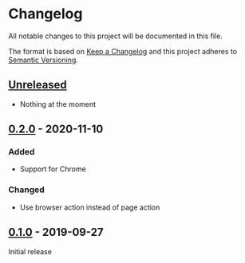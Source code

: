 # Changelog

All notable changes to this project will be documented in this file.

The format is based on [Keep a Changelog] and this project adheres to [Semantic Versioning].

## [Unreleased]

- Nothing at the moment

## [0.2.0] - 2020-11-10

### Added

- Support for Chrome

### Changed

- Use browser action instead of page action

## [0.1.0] - 2019-09-27

Initial release

[Keep a Changelog]: https://keepachangelog.com/en/1.0.0/
[Semantic Versioning]: https://semver.org/spec/v2.0.0.html
[Unreleased]: https://nosuchdomain.mooo.com/git/doc/mailto-me/compare/0.2.0...master
[0.2.0]: https://nosuchdomain.mooo.com/git/doc/mailto-me/compare/0.1.0...0.2.0
[0.1.0]: https://nosuchdomain.mooo.com/git/doc/mailto-me/src/tag/0.1.0